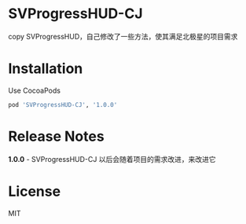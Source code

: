 # SVProgressHUD-CJ
copy SVProgressHUD，自己修改了一些方法，使其满足北极星的项目需求

# Installation

Use CocoaPods  

``` ruby
pod 'SVProgressHUD-CJ', '1.0.0'
```
# Release Notes

**1.0.0** - SVProgressHUD-CJ 以后会随着项目的需求改进，来改进它  

# License  
MIT

